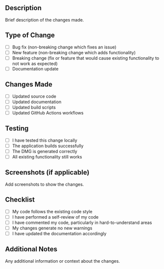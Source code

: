 ## Description
Brief description of the changes made.

## Type of Change
- [ ] Bug fix (non-breaking change which fixes an issue)
- [ ] New feature (non-breaking change which adds functionality)
- [ ] Breaking change (fix or feature that would cause existing functionality to not work as expected)
- [ ] Documentation update

## Changes Made
- [ ] Updated source code
- [ ] Updated documentation
- [ ] Updated build scripts
- [ ] Updated GitHub Actions workflows

## Testing
- [ ] I have tested this change locally
- [ ] The application builds successfully
- [ ] The DMG is generated correctly
- [ ] All existing functionality still works

## Screenshots (if applicable)
Add screenshots to show the changes.

## Checklist
- [ ] My code follows the existing code style
- [ ] I have performed a self-review of my code
- [ ] I have commented my code, particularly in hard-to-understand areas
- [ ] My changes generate no new warnings
- [ ] I have updated the documentation accordingly

## Additional Notes
Any additional information or context about the changes.
